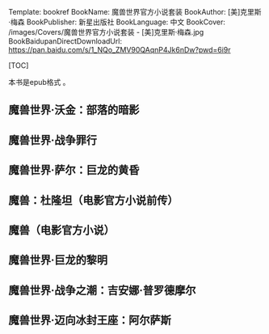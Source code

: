Template: bookref
BookName: 魔兽世界官方小说套装
BookAuthor: [美]克里斯·梅森
BookPublisher: 新星出版社
BookLanguage: 中文
BookCover: /images/Covers/魔兽世界官方小说套装 - [美]克里斯·梅森.jpg
BookBaidupanDirectDownloadUrl: https://pan.baidu.com/s/1_NQo_ZMV90QAqnP4Jk6nDw?pwd=6i9r



[TOC]

本书是epub格式 。


## 魔兽世界·沃金：部落的暗影
 
## 魔兽世界·战争罪行
   
## 魔兽世界·萨尔：巨龙的黄昏
   
## 魔兽：杜隆坦（电影官方小说前传）
    
## 魔兽（电影官方小说）
   
## 魔兽世界·巨龙的黎明
  
## 魔兽世界·战争之潮：吉安娜·普罗德摩尔
   
## 魔兽世界·迈向冰封王座：阿尔萨斯
  